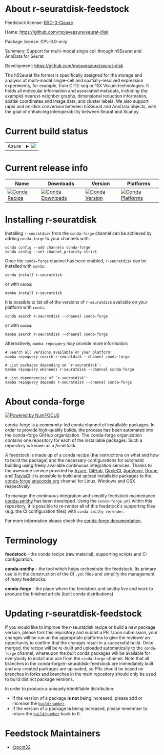 About r-seuratdisk-feedstock
============================

Feedstock license: [BSD-3-Clause](https://github.com/conda-forge/r-seuratdisk-feedstock/blob/main/LICENSE.txt)

Home: https://github.com/mojaveazure/seurat-disk

Package license: GPL-3.0-only

Summary: Support for multi-modal single cell through h5Seurat and AnnData for Seurat

Development: https://github.com/mojaveazure/seurat-disk

The h5Seurat file format is specifically designed for the storage and
analysis of multi-modal single-cell and spatially-resolved expression
experiments, for example, from CITE-seq or 10X Visium technologies. It
holds all molecular information and associated metadata, including (for
example) nearest-neighbor graphs, dimensional reduction information,
spatial coordinates and image data, and cluster labels. We also support
rapid and on-disk conversion between h5Seurat and AnnData objects,
with the goal of enhancing interoperability between Seurat and Scanpy.


Current build status
====================


<table>
    
  <tr>
    <td>Azure</td>
    <td>
      <details>
        <summary>
          <a href="https://dev.azure.com/conda-forge/feedstock-builds/_build/latest?definitionId=12518&branchName=main">
            <img src="https://dev.azure.com/conda-forge/feedstock-builds/_apis/build/status/r-seuratdisk-feedstock?branchName=main">
          </a>
        </summary>
        <table>
          <thead><tr><th>Variant</th><th>Status</th></tr></thead>
          <tbody><tr>
              <td>linux_64</td>
              <td>
                <a href="https://dev.azure.com/conda-forge/feedstock-builds/_build/latest?definitionId=12518&branchName=main">
                  <img src="https://dev.azure.com/conda-forge/feedstock-builds/_apis/build/status/r-seuratdisk-feedstock?branchName=main&jobName=linux&configuration=linux%20linux_64_" alt="variant">
                </a>
              </td>
            </tr><tr>
              <td>osx_64</td>
              <td>
                <a href="https://dev.azure.com/conda-forge/feedstock-builds/_build/latest?definitionId=12518&branchName=main">
                  <img src="https://dev.azure.com/conda-forge/feedstock-builds/_apis/build/status/r-seuratdisk-feedstock?branchName=main&jobName=osx&configuration=osx%20osx_64_" alt="variant">
                </a>
              </td>
            </tr>
          </tbody>
        </table>
      </details>
    </td>
  </tr>
</table>

Current release info
====================

| Name | Downloads | Version | Platforms |
| --- | --- | --- | --- |
| [![Conda Recipe](https://img.shields.io/badge/recipe-r--seuratdisk-green.svg)](https://anaconda.org/conda-forge/r-seuratdisk) | [![Conda Downloads](https://img.shields.io/conda/dn/conda-forge/r-seuratdisk.svg)](https://anaconda.org/conda-forge/r-seuratdisk) | [![Conda Version](https://img.shields.io/conda/vn/conda-forge/r-seuratdisk.svg)](https://anaconda.org/conda-forge/r-seuratdisk) | [![Conda Platforms](https://img.shields.io/conda/pn/conda-forge/r-seuratdisk.svg)](https://anaconda.org/conda-forge/r-seuratdisk) |

Installing r-seuratdisk
=======================

Installing `r-seuratdisk` from the `conda-forge` channel can be achieved by adding `conda-forge` to your channels with:

```
conda config --add channels conda-forge
conda config --set channel_priority strict
```

Once the `conda-forge` channel has been enabled, `r-seuratdisk` can be installed with `conda`:

```
conda install r-seuratdisk
```

or with `mamba`:

```
mamba install r-seuratdisk
```

It is possible to list all of the versions of `r-seuratdisk` available on your platform with `conda`:

```
conda search r-seuratdisk --channel conda-forge
```

or with `mamba`:

```
mamba search r-seuratdisk --channel conda-forge
```

Alternatively, `mamba repoquery` may provide more information:

```
# Search all versions available on your platform:
mamba repoquery search r-seuratdisk --channel conda-forge

# List packages depending on `r-seuratdisk`:
mamba repoquery whoneeds r-seuratdisk --channel conda-forge

# List dependencies of `r-seuratdisk`:
mamba repoquery depends r-seuratdisk --channel conda-forge
```


About conda-forge
=================

[![Powered by
NumFOCUS](https://img.shields.io/badge/powered%20by-NumFOCUS-orange.svg?style=flat&colorA=E1523D&colorB=007D8A)](https://numfocus.org)

conda-forge is a community-led conda channel of installable packages.
In order to provide high-quality builds, the process has been automated into the
conda-forge GitHub organization. The conda-forge organization contains one repository
for each of the installable packages. Such a repository is known as a *feedstock*.

A feedstock is made up of a conda recipe (the instructions on what and how to build
the package) and the necessary configurations for automatic building using freely
available continuous integration services. Thanks to the awesome service provided by
[Azure](https://azure.microsoft.com/en-us/services/devops/), [GitHub](https://github.com/),
[CircleCI](https://circleci.com/), [AppVeyor](https://www.appveyor.com/),
[Drone](https://cloud.drone.io/welcome), and [TravisCI](https://travis-ci.com/)
it is possible to build and upload installable packages to the
[conda-forge](https://anaconda.org/conda-forge) [anaconda.org](https://anaconda.org/)
channel for Linux, Windows and OSX respectively.

To manage the continuous integration and simplify feedstock maintenance
[conda-smithy](https://github.com/conda-forge/conda-smithy) has been developed.
Using the ``conda-forge.yml`` within this repository, it is possible to re-render all of
this feedstock's supporting files (e.g. the CI configuration files) with ``conda smithy rerender``.

For more information please check the [conda-forge documentation](https://conda-forge.org/docs/).

Terminology
===========

**feedstock** - the conda recipe (raw material), supporting scripts and CI configuration.

**conda-smithy** - the tool which helps orchestrate the feedstock.
                   Its primary use is in the construction of the CI ``.yml`` files
                   and simplify the management of *many* feedstocks.

**conda-forge** - the place where the feedstock and smithy live and work to
                  produce the finished article (built conda distributions)


Updating r-seuratdisk-feedstock
===============================

If you would like to improve the r-seuratdisk recipe or build a new
package version, please fork this repository and submit a PR. Upon submission,
your changes will be run on the appropriate platforms to give the reviewer an
opportunity to confirm that the changes result in a successful build. Once
merged, the recipe will be re-built and uploaded automatically to the
`conda-forge` channel, whereupon the built conda packages will be available for
everybody to install and use from the `conda-forge` channel.
Note that all branches in the conda-forge/r-seuratdisk-feedstock are
immediately built and any created packages are uploaded, so PRs should be based
on branches in forks and branches in the main repository should only be used to
build distinct package versions.

In order to produce a uniquely identifiable distribution:
 * If the version of a package **is not** being increased, please add or increase
   the [``build/number``](https://docs.conda.io/projects/conda-build/en/latest/resources/define-metadata.html#build-number-and-string).
 * If the version of a package **is** being increased, please remember to return
   the [``build/number``](https://docs.conda.io/projects/conda-build/en/latest/resources/define-metadata.html#build-number-and-string)
   back to 0.

Feedstock Maintainers
=====================

* [@pcm32](https://github.com/pcm32/)

